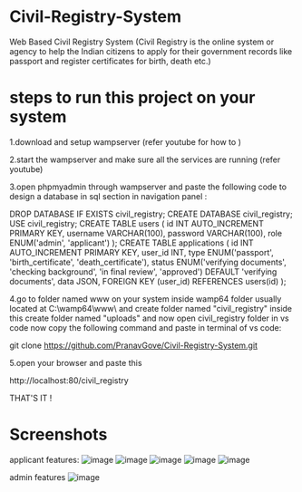 # Civil-Registry-System
Web Based Civil Registry System (Civil Registry is the online system or agency to help the Indian citizens to apply for their government records like passport and register certificates for birth, death etc.)


# steps to run this project on your system

1.download and setup wampserver (refer youtube for how to )




2.start the wampserver and make sure all the services are running (refer youtube)




3.open phpmyadmin through wampserver and paste the following code to design a database in sql section in navigation panel : 



DROP DATABASE IF EXISTS civil_registry;
CREATE DATABASE civil_registry;
USE civil_registry;
CREATE TABLE users (
    id INT AUTO_INCREMENT PRIMARY KEY,
    username VARCHAR(100),
    password VARCHAR(100),
    role ENUM('admin', 'applicant')
);
CREATE TABLE applications (
    id INT AUTO_INCREMENT PRIMARY KEY,
    user_id INT,
    type ENUM('passport', 'birth_certificate', 'death_certificate'),
    status ENUM('verifying documents', 'checking background', 'in final review', 'approved') DEFAULT 'verifying documents',
    data JSON,
    FOREIGN KEY (user_id) REFERENCES users(id)
);





4.go to folder named www on your system inside wamp64 folder usually located at C:\wamp64\www\ and create folder named "civil_registry" inside this create folder named "uploads" and now open civil_registry folder in vs code now copy the following command and paste in terminal of vs code: 


git clone https://github.com/PranavGove/Civil-Registry-System.git





5.open your browser and paste this 

http://localhost:80/civil_registry 





THAT'S IT !

# Screenshots 
applicant features:
![image](https://github.com/user-attachments/assets/dec43d75-14bf-4bae-a692-b3d4167cfdba)
![image](https://github.com/user-attachments/assets/5e586405-d0ee-4a80-b0cc-9068a699a2ce)
![image](https://github.com/user-attachments/assets/a1ac5889-97fa-47c5-a48e-c3358b35b3e3)
![image](https://github.com/user-attachments/assets/56501a1e-5d6a-4ccb-8979-dfa5e4be2db2)
![image](https://github.com/user-attachments/assets/8b14b9ce-91f3-43df-a3c1-91866614f054)

admin features
![image](https://github.com/user-attachments/assets/1dd79864-e4d6-4752-ad06-e82d532cc8c1)


